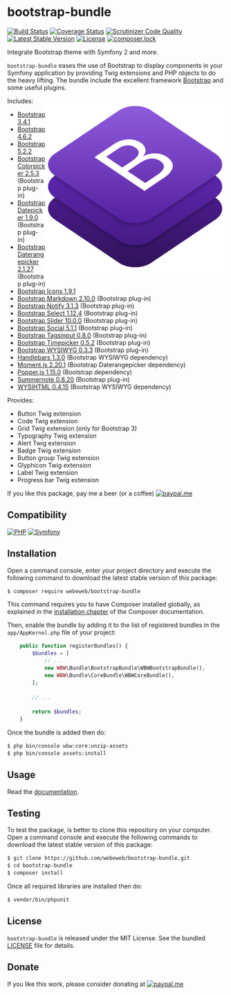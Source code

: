 bootstrap-bundle
================

[![Build Status](https://img.shields.io/github/actions/workflow/status/webeweb/bootstrap-bundle/build.yml?style=flat-square)](https://github.com/webeweb/bootstrap-bundle/actions)
[![Coverage Status](https://img.shields.io/coveralls/github/webeweb/bootstrap-bundle/master.svg?style=flat-square)](https://coveralls.io/github/webeweb/bootstrap-bundle?branch=master)
[![Scrutinizer Code Quality](https://img.shields.io/scrutinizer/quality/g/webeweb/bootstrap-bundle/master.svg?style=flat-square)](https://scrutinizer-ci.com/g/webeweb/bootstrap-bundle/?branch=master)
[![Latest Stable Version](https://img.shields.io/packagist/v/webeweb/bootstrap-bundle.svg?style=flat-square)](https://packagist.org/packages/webeweb/bootstrap-bundle)
[![License](https://img.shields.io/packagist/l/webeweb/bootstrap-bundle.svg?style=flat-square)](https://packagist.org/packages/webeweb/bootstrap-bundle)
[![composer.lock](https://img.shields.io/badge/.lock-uncommited-important.svg?style=flat-square)](https://packagist.org/packages/webeweb/bootstrap-bundle)

Integrate Bootstrap theme with Symfony 2 and more.

`bootstrap-bundle` eases the use of Bootstrap to display components in your
Symfony application by providing Twig extensions and PHP objects to do the heavy
lifting. The bundle include the excellent framework [Bootstrap](https://getbootstrap.com/)
and some useful plugins.

<img src="https://raw.githubusercontent.com/webeweb/bootstrap-bundle/master/Resources/doc/screenshot_readme.png" alt="Bootstrap bundle" align="right" width="416"/>

Includes:

- [Bootstrap 3.4.1](https://getbootstrap.com/docs/3.4)
- [Bootstrap 4.6.2](https://getbootstrap.com/docs/4.6)
- [Bootstrap 5.2.2](https://getbootstrap.com/docs/5.2)
- [Bootstrap Colorpicker 2.5.3](https://itsjavi.com/bootstrap-colorpicker) (Bootstrap plug-in)
- [Bootstrap Datepicker 1.9.0](https://uxsolutions.github.io/bootstrap-datepicker) (Bootstrap plug-in)
- [Bootstrap Daterangepicker 2.1.27](http://www.daterangepicker.com) (Bootstrap plug-in)
- [Bootstrap Icons 1.9.1](https://icons.getbootstrap.com)
- [Bootstrap Markdown 2.10.0](http://www.codingdrama.com/bootstrap-markdown) (Bootstrap plug-in)
- [Bootstrap Notify 3.1.3](http://bootstrap-notify.remabledesigns.com) (Bootstrap plug-in)
- [Bootstrap Select 1.12.4](https://silviomoreto.github.io/bootstrap-select) (Bootstrap plug-in)
- [Bootstrap Slider 10.0.0](http://seiyria.com/bootstrap-slider) (Bootstrap plug-in)
- [Bootstrap Social 5.1.1](https://lipis.github.io/bootstrap-social) (Bootstrap plug-in)
- [Bootstrap Tagsinput 0.8.0](http://bootstrap-tagsinput.github.io/bootstrap-tagsinput/examples) (Bootstrap plug-in)
- [Bootstrap Timepicker 0.5.2](http://jdewit.github.io/bootstrap-timepicker) (Bootstrap plug-in)
- [Bootstrap WYSIWYG 0.3.3](http://bootstrap-wysiwyg.github.io/bootstrap3-wysiwyg) (Bootstrap plug-in)
- [Handlebars 1.3.0](http://handlebarsjs.com) (Bootstrap WYSIWYG dependency)
- [Moment.js 2.20.1](http://momentjs.com) (Bootstrap Daterangepicker dependency)
- [Popper.js 1.15.0](https://popper.js.org) (Bootstrap dependency)
- [Summernote 0.8.20](https://summernote.org) (Bootstrap plug-in)
- [WYSIHTML 0.4.15](http://wysihtml.com) (Bootstrap WYSIWYG dependency)

Provides:

- Button Twig extension
- Code Twig extension
- Grid Twig extension (only for Bootstrap 3)
- Typography Twig extension
- Alert Twig extension
- Badge Twig extension
- Button group Twig extension
- Glyphicon Twig extension
- Label Twig extension
- Progress bar Twig extension

If you like this package, pay me a beer (or a coffee)
[![paypal.me](https://img.shields.io/badge/paypal.me-webeweb-0070ba.svg?style=flat-square&logo=paypal)](https://www.paypal.me/webeweb)

## Compatibility

[![PHP](https://img.shields.io/packagist/php-v/webeweb/bootstrap-bundle.svg?style=flat-square)](http://php.net)
[![Symfony](https://img.shields.io/badge/symfony-%5E4.4%7C%5E5.0-brightness.svg?style=flat-square)](https://symfony.com)

## Installation

Open a command console, enter your project directory and execute the following
command to download the latest stable version of this package:

```bash
$ composer require webeweb/bootstrap-bundle
```

This command requires you to have Composer installed globally, as explained in
the [installation chapter](https://getcomposer.org/doc/00-intro.md) of the
Composer documentation.

Then, enable the bundle by adding it to the list of registered bundles
in the `app/AppKernel.php` file of your project:

```php
    public function registerBundles() {
        $bundles = [
            // ...
            new WBW\Bundle\BootstrapBundle\WBWBootstrapBundle(),
            new WBW\Bundle\CoreBundle\WBWCoreBundle(),
        ];

        // ...

        return $bundles;
    }
```

Once the bundle is added then do:

```bash
$ php bin/console wbw:core:unzip-assets
$ php bin/console assets:install
```

## Usage

Read the [documentation](Resources/doc/index.md).

## Testing

To test the package, is better to clone this repository on your computer.
Open a command console and execute the following commands to download the latest
stable version of this package:

```bash
$ git clone https://github.com/webeweb/bootstrap-bundle.git
$ cd bootstrap-bundle
$ composer install
```

Once all required libraries are installed then do:

```bash
$ vendor/bin/phpunit
```

## License

`bootstrap-bundle` is released under the MIT License. See the bundled [LICENSE](LICENSE)
file for details.

## Donate

If you like this work, please consider donating at
[![paypal.me](https://img.shields.io/badge/paypal.me-webeweb-0070ba.svg?style=flat-square&logo=paypal)](https://www.paypal.me/webeweb)
